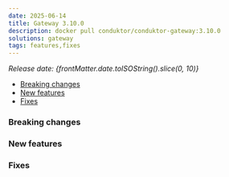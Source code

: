 ```yaml
---
date: 2025-06-14
title: Gateway 3.10.0
description: docker pull conduktor/conduktor-gateway:3.10.0
solutions: gateway
tags: features,fixes
---
```


*Release date: {frontMatter.date.toISOString().slice(0, 10)}*

- [Breaking changes](#breaking-changes)
- [New features](#new-features)
- [Fixes](#fixes)

### Breaking changes

### New features

### Fixes
